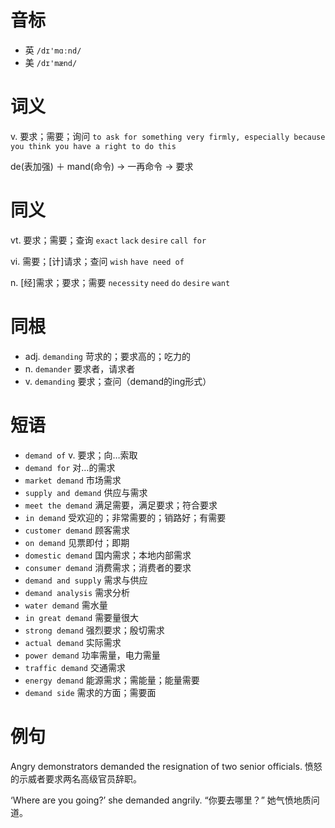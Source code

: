 # 音标

- 英 `/dɪ'mɑːnd/`
- 美 `/dɪ'mænd/`

# 词义

v. 要求；需要；询问
`to ask for something very firmly, especially because you think you have a right to do this`



de(表加强) ＋ mand(命令) → 一再命令 → 要求

# 同义

vt. 要求；需要；查询
`exact` `lack` `desire` `call for`

vi. 需要；[计]请求；查问
`wish` `have need of`

n. [经]需求；要求；需要
`necessity` `need` `do` `desire` `want`

# 同根

- adj. `demanding` 苛求的；要求高的；吃力的
- n. `demander` 要求者，请求者
- v. `demanding` 要求；查问（demand的ing形式）

# 短语

- `demand of` v. 要求；向…索取
- `demand for` 对…的需求
- `market demand` 市场需求
- `supply and demand` 供应与需求
- `meet the demand` 满足需要，满足要求；符合要求
- `in demand` 受欢迎的；非常需要的；销路好；有需要
- `customer demand` 顾客需求
- `on demand` 见票即付；即期
- `domestic demand` 国内需求；本地内部需求
- `consumer demand` 消费需求；消费者的要求
- `demand and supply` 需求与供应
- `demand analysis` 需求分析
- `water demand` 需水量
- `in great demand` 需要量很大
- `strong demand` 强烈要求；殷切需求
- `actual demand` 实际需求
- `power demand` 功率需量，电力需量
- `traffic demand` 交通需求
- `energy demand` 能源需求；需能量；能量需要
- `demand side` 需求的方面；需要面

# 例句

Angry demonstrators demanded the resignation of two senior officials.
愤怒的示威者要求两名高级官员辞职。

‘Where are you going?’ she demanded angrily.
“你要去哪里？” 她气愤地质问道。



